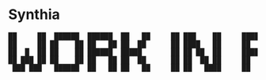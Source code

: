 # Synthia
<pre>
██     ██  ██████  ██████  ██   ██     ██ ███    ██     ██████  ██████   ██████   ██████  ██████  ███████ ███████ ███████ 
██     ██ ██    ██ ██   ██ ██  ██      ██ ████   ██     ██   ██ ██   ██ ██    ██ ██       ██   ██ ██      ██      ██      
██  █  ██ ██    ██ ██████  █████       ██ ██ ██  ██     ██████  ██████  ██    ██ ██   ███ ██████  █████   ███████ ███████ 
██ ███ ██ ██    ██ ██   ██ ██  ██      ██ ██  ██ ██     ██      ██   ██ ██    ██ ██    ██ ██   ██ ██           ██      ██ 
 ███ ███   ██████  ██   ██ ██   ██     ██ ██   ████     ██      ██   ██  ██████   ██████  ██   ██ ███████ ███████ ███████                 
</pre>

